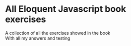 
# All Eloquent Javascript book exercises

A collection of all the exercises showed in the book
</br>
With all my answers and testing
